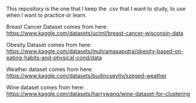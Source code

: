 This repository is the one that I keep the .csv that I want to study, to use when I want to practice or learn.

Breast Cancer Dataset comes from here: https://www.kaggle.com/datasets/uciml/breast-cancer-wisconsin-data

Obesity Dataset comes from here: https://www.kaggle.com/datasets/muhramasaputra/obesity-based-on-eating-habits-and-physical-cond/data

Weather dataset comes from here: https://www.kaggle.com/datasets/budincsevity/szeged-weather

Wine dataset comes from here: https://www.kaggle.com/datasets/harrywang/wine-dataset-for-clustering
